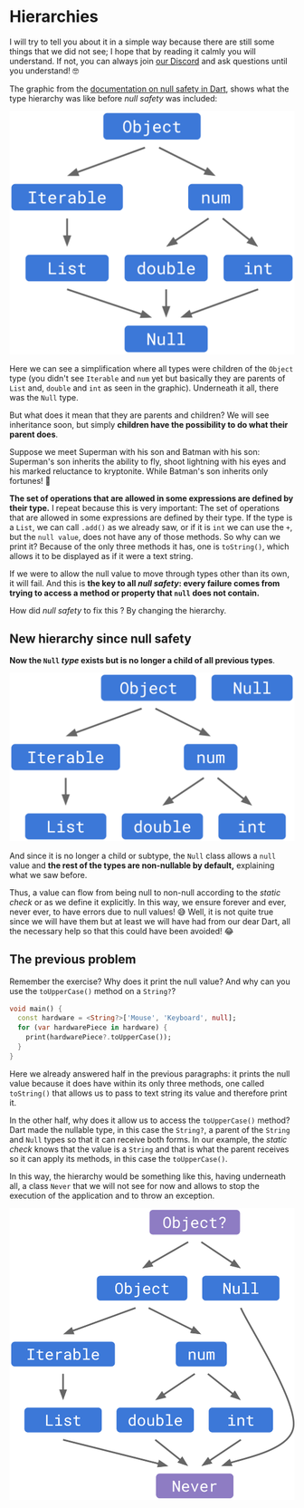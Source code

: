# Hierarchies

I will try to tell you about it in a simple way because there are still some things that we did not see; I hope that by reading it calmly you will understand. If not, you can always join [our Discord](https://discord.gg/vpPVf7guPC)  and ask questions until you understand! 🤓

The graphic from the [documentation on null safety in Dart](https://dart.dev/null-safety/understanding-null-safety), shows what the type hierarchy was like before _null safety_ was included:

![Type hierarchy before null safety](4.1_jerarquias_antes_de_null_safety.png)

Here we can see a simplification where all types were children of the `Object` type (you didn't see `Iterable` and `num` yet but basically they are parents of `List` and, `double` and `int` as seen in the graphic). Underneath it all, there was the `Null` type.

But what does it mean that they are parents and children? We will see inheritance soon, but simply __children have the possibility to do what their parent does__.

Suppose we meet Superman with his son and Batman with his son: Superman's son inherits the ability to fly, shoot lightning with his eyes and his marked reluctance to kryptonite. While Batman's son inherits only fortunes! 🤣

__The set of operations that are allowed in some expressions are defined by their type.__ I repeat because this is very important: The set of operations that are allowed in some expressions are defined by their type. If the type is a `List`, we can call `.add()` as we already saw, or if it is `int` we can use the `+`, but the `null value`, does not have any of those methods. So why can we print it? Because of the only three methods it has, one is `toString()`, which allows it to be displayed as if it were a text string.

If we were to allow the null value to move through types other than its own, it will fail. And this is __the key to all _null safety_: every failure comes from trying to access a method or property that `null` does not contain.__

How did _null safety_ to fix this ? By changing the hierarchy.

## New hierarchy since null safety

__Now the `Null` _type_ exists but is no longer a child of all previous types__.

![New hierarchy since _null safety_](4.2_jerarquias_despues_de_null_safety.png)

And since it is no longer a child or subtype, the `Null` class allows a `null` value and __the rest of the types are non-nullable by default,__ explaining what we saw before.

Thus, a value can flow from being null to non-null according to the _static check_ or as we define it explicitly. In this way, we ensure forever and ever, never ever, to have errors due to null values! 😅 Well, it is not quite true since we will have them but at least we will have had from our dear Dart, all the necessary help so that this could have been avoided! 😂

## The previous problem

Remember the exercise? Why does it print the null value? And why can you use the `toUpperCase()` method on a `String?`?

```dart
void main() {
  const hardware = <String?>['Mouse', 'Keyboard', null];
  for (var hardwarePiece in hardware) {
    print(hardwarePiece?.toUpperCase());
  }
}
```

Here we already answered half in the previous paragraphs: it prints the null value because it does have within its only three methods, one called `toString()` that allows us to pass to text string its value and therefore print it.

In the other half, why does it allow us to access the `toUpperCase()` method? Dart made the nullable type, in this case the `String?`, a parent of the `String` and `Null` types so that it can receive both forms. In our example, the _static check_ knows that the value is a `String` and that is what the parent receives so it can apply its methods, in this case the `toUpperCase()`.

In this way, the hierarchy would be something like this, having underneath all, a class `Never` that we will not see for now and allows to stop the execution of the application and to throw an exception.

![Final simplified hierarchy](4.3_jerarquia_final.png)
